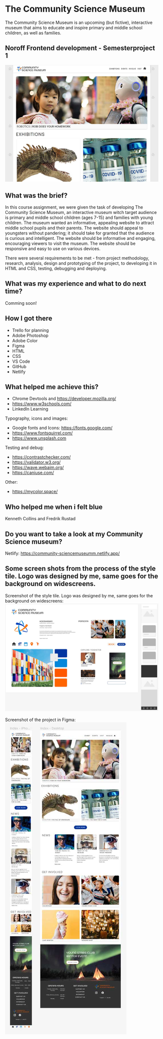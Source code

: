 # The Community Science Museum

The Community Science Museum is an upcoming (but fictive), interactive museum that aims to educate and inspire primary and middle school children, as well as families.

## Noroff Frontend development - Semesterproject 1

<img src="images/csm-presentation.jpg">

## What was the brief?

In this course assignment, we were given the task of developing The Community Science Museum, an interactive museum witch target audience is primary and middle school children (ages 7-15) and families with young children. The museum wanted an informative, appealing website to attract middle school pupils and their parents. The website should appeal to youngsters without pandering; it should take for granted that the audience is curious and intelligent. The website should be informative and engaging, encouraging viewers to visit the museum. The website should be responsive and easy to use on various devices.

There were several requirements to be met - from project methodology, research, analysis, design and prototyping of the project, to developing it in HTML and CSS, testing, debugging and deploying.

## What was my experience and what to do next time?

Comming soon!

## How I got there

- Trello for planning
- Adobe Photoshop
- Adobe Color
- Figma
- HTML
- CSS
- VS Code
- GitHub
- Netlify

## What helped me achieve this?

- Chrome Devtools and https://developer.mozilla.org/
- https://www.w3schools.com/
- LinkedIn Learning

Typography, icons and images:

- Google fonts and Icons: https://fonts.google.com/
- https://www.fontsquirrel.com/
- https://www.unsplash.com

Testing and debug:

- https://contrastchecker.com/
- https://validator.w3.org/
- https://wave.webaim.org/
- https://caniuse.com/

Other:

- https://mycolor.space/

## Who helped me when i felt blue

Kenneth Collins and Fredrik Rustad

## Do you want to take a look at my Community Science museum?

Netlify: https://community-sciencemuseumm.netlify.app/

## Some screen shots from the process of the style tile. Logo was designed by me, same goes for the background on widescreens.

Screenshot of the style tile. Logo was designed by me, same goes for the background on widescreens:<br>
<img src="images/styletile-screenshot.jpg">
<br>
<br>
Screenshot of the project in Figma:<br>
<img src="images/prototype-screenshot.jpg">
